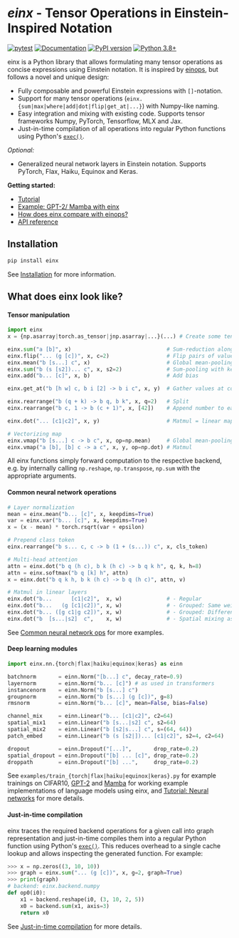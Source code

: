# *einx* - Tensor Operations in Einstein-Inspired Notation

[![pytest](https://github.com/fferflo/einx/actions/workflows/run_pytest.yml/badge.svg)](https://github.com/fferflo/einx/actions/workflows/run_pytest.yml)
[![Documentation](https://img.shields.io/badge/documentation-link-blue.svg)](https://einx.readthedocs.io)
[![PyPI version](https://badge.fury.io/py/einx.svg)](https://badge.fury.io/py/einx)
[![Python 3.8+](https://img.shields.io/badge/python-3.8+-blue.svg)](https://www.python.org/downloads/release/python-380/)

einx is a Python library that allows formulating many tensor operations as concise expressions using Einstein notation. It is inspired by [einops](https://github.com/arogozhnikov/einops), but follows a novel and unique design:

- Fully composable and powerful Einstein expressions with `[]`-notation.
- Support for many tensor operations (`einx.{sum|max|where|add|dot|flip|get_at|...}`) with Numpy-like naming.
- Easy integration and mixing with existing code. Supports tensor frameworks Numpy, PyTorch, Tensorflow, MLX and Jax.
- Just-in-time compilation of all operations into regular Python functions using Python's [`exec()`](https://docs.python.org/3/library/functions.html#exec).

*Optional:*

- Generalized neural network layers in Einstein notation. Supports PyTorch, Flax, Haiku, Equinox and Keras.

**Getting started:**

* [Tutorial](https://einx.readthedocs.io/en/latest/gettingstarted/einsteinnotation.html)
* [Example: GPT-2/ Mamba with einx](https://einx.readthedocs.io/en/latest/gettingstarted/gpt2.html)
* [How does einx compare with einops?](https://einx.readthedocs.io/en/latest/faq/einops.html)
* [API reference](https://einx.readthedocs.io/en/latest/api.html)

## Installation

```python
pip install einx
```

See [Installation](https://einx.readthedocs.io/en/latest/gettingstarted/installation.html) for more information.

## What does einx look like?

#### Tensor manipulation

```python
import einx
x = {np.asarray|torch.as_tensor|jnp.asarray|...}(...) # Create some tensor

einx.sum("a [b]", x)                              # Sum-reduction along second axis
einx.flip("... (g [c])", x, c=2)                  # Flip pairs of values along the last axis
einx.mean("b [s...] c", x)                        # Global mean-pooling
einx.sum("b (s [s2])... c", x, s2=2)              # Sum-pooling with kernel_size=stride=2
einx.add("b... [c]", x, b)                        # Add bias

einx.get_at("b [h w] c, b i [2] -> b i c", x, y)  # Gather values at coordinates

einx.rearrange("b (q + k) -> b q, b k", x, q=2)   # Split
einx.rearrange("b c, 1 -> b (c + 1)", x, [42])    # Append number to each channel

einx.dot("... [c1|c2]", x, y)                     # Matmul = linear map from c1 to c2 channels

# Vectorizing map
einx.vmap("b [s...] c -> b c", x, op=np.mean)     # Global mean-pooling
einx.vmap("a [b], [b] c -> a c", x, y, op=np.dot) # Matmul
```

All einx functions simply forward computation to the respective backend, e.g. by internally calling `np.reshape`, `np.transpose`, `np.sum` with the appropriate arguments.

#### Common neural network operations

```python
# Layer normalization
mean = einx.mean("b... [c]", x, keepdims=True)
var = einx.var("b... [c]", x, keepdims=True)
x = (x - mean) * torch.rsqrt(var + epsilon)

# Prepend class token
einx.rearrange("b s... c, c -> b (1 + (s...)) c", x, cls_token)

# Multi-head attention
attn = einx.dot("b q (h c), b k (h c) -> b q k h", q, k, h=8)
attn = einx.softmax("b q [k] h", attn)
x = einx.dot("b q k h, b k (h c) -> b q (h c)", attn, v)

# Matmul in linear layers
einx.dot("b...      [c1|c2]",  x, w)              # - Regular
einx.dot("b...   (g [c1|c2])", x, w)              # - Grouped: Same weights per group
einx.dot("b... ([g c1|g c2])", x, w)              # - Grouped: Different weights per group
einx.dot("b  [s...|s2]  c",    x, w)              # - Spatial mixing as in MLP-mixer
```

See [Common neural network ops](https://einx.readthedocs.io/en/latest/gettingstarted/commonnnops.html) for more examples.

#### Deep learning modules

```python
import einx.nn.{torch|flax|haiku|equinox|keras} as einn

batchnorm       = einn.Norm("[b...] c", decay_rate=0.9)
layernorm       = einn.Norm("b... [c]") # as used in transformers
instancenorm    = einn.Norm("b [s...] c")
groupnorm       = einn.Norm("b [s...] (g [c])", g=8)
rmsnorm         = einn.Norm("b... [c]", mean=False, bias=False)

channel_mix     = einn.Linear("b... [c1|c2]", c2=64)
spatial_mix1    = einn.Linear("b [s...|s2] c", s2=64)
spatial_mix2    = einn.Linear("b [s2|s...] c", s=(64, 64))
patch_embed     = einn.Linear("b (s [s2|])... [c1|c2]", s2=4, c2=64)

dropout         = einn.Dropout("[...]",       drop_rate=0.2)
spatial_dropout = einn.Dropout("[b] ... [c]", drop_rate=0.2)
droppath        = einn.Dropout("[b] ...",     drop_rate=0.2)
```

See `examples/train_{torch|flax|haiku|equinox|keras}.py` for example trainings on CIFAR10, [GPT-2](https://einx.readthedocs.io/en/latest/gettingstarted/gpt2.html) and [Mamba](https://github.com/fferflo/weightbridge/blob/master/examples/mamba2flax.py) for working example implementations of language models using einx, and [Tutorial: Neural networks](https://einx.readthedocs.io/en/latest/gettingstarted/neuralnetworks.html) for more details.

#### Just-in-time compilation

einx traces the required backend operations for a given call into graph representation and just-in-time compiles them into a regular Python function using Python's [`exec()`](https://docs.python.org/3/library/functions.html#exec). This reduces overhead to a single cache lookup and allows inspecting the generated function. For example:

```python
>>> x = np.zeros((3, 10, 10))
>>> graph = einx.sum("... (g [c])", x, g=2, graph=True)
>>> print(graph)
# backend: einx.backend.numpy
def op0(i0):
    x1 = backend.reshape(i0, (3, 10, 2, 5))
    x0 = backend.sum(x1, axis=3)
    return x0
```

See [Just-in-time compilation](https://einx.readthedocs.io/en/latest/gettingstarted/jit.html) for more details.